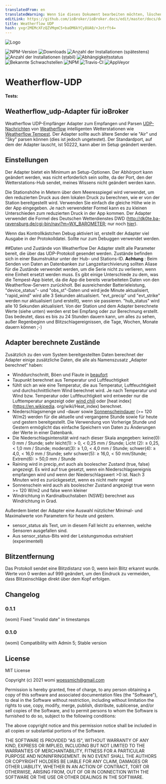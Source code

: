 ```yaml
---
translatedFrom: en
translatedWarning: Wenn Sie dieses Dokument bearbeiten möchten, löschen Sie bitte das Feld "translationsFrom". Andernfalls wird dieses Dokument automatisch erneut übersetzt
editLink: https://github.com/ioBroker/ioBroker.docs/edit/master/docs/de/adapterref/iobroker.weatherflow_udp/README.md
title: Weatherflow UDP
hash: yxgr2MEMcXFzQZVMqmC5+baOM6kYCy8UA0/+Jotrft4=
---
```

![Logo](../../../en/adapterref/iobroker.weatherflow_udp/admin/weatherflow_udp.png)

![NPM-Version](http://img.shields.io/npm/v/iobroker.weatherflow_udp.svg)
![Downloads](https://img.shields.io/npm/dm/iobroker.weatherflow_udp.svg)
![Anzahl der Installationen (spätestens)](http://iobroker.live/badges/weatherflow_udp-installed.svg)
![Anzahl der Installationen (stabil)](http://iobroker.live/badges/weatherflow_udp-stable.svg)
![Abhängigkeitsstatus](https://img.shields.io/david/woessmich/iobroker.weatherflow_udp.svg)
![Bekannte Schwachstellen](https://snyk.io/test/github/woessmich/ioBroker.weatherflow_udp/badge.svg)
![NPM](https://nodei.co/npm/iobroker.weatherflow_udp.png?downloads=true)
![Travis-CI](http://img.shields.io/travis/woessmich/ioBroker.weatherflow_udp/master.svg)
![AppVeyor](https://ci.appveyor.com/api/projects/status/github/woessmich/ioBroker.weatherflow_udp?branch=master&svg=true)

# Weatherflow-UDP
**Tests:**

## Weatherflow_udp-Adapter für ioBroker
Weatherflow UDP-Empfänger Adapter zum Empfangen und Parsen [UDP-Nachrichten](https://weatherflow.github.io/Tempest/api/udp/v143/) von [Weatherflow](www.weatherflow.com) intelligenten Wetterstationen wie [Weatherflow Tempest](https://weatherflow.com/tempest-weather-system/).
Der Adapter sollte auch ältere Sender wie "Air" und "Sky" parsen können (dies ist jedoch ungetestet).
Der Standardport, auf dem der Adapter lauscht, ist 50222, kann aber im Setup geändert werden.

## Einstellungen
Der Adapter bietet ein Minimum an Setup-Optionen.
Der Abhörport kann geändert werden, was nicht erforderlich sein sollte, da der Port, den der Wetterstations-Hub sendet, meines Wissens nicht geändert werden kann.

Die Stationshöhe in Metern über dem Meeresspiegel wird verwendet, um den reduzierten Druck aus dem lokalen Druck zu berechnen, wie er von der Station bereitgestellt wird. Verwenden Sie einfach die gleiche Höhe wie in der App eingegeben. Je nach verwendeter Formel kann es zu kleinen Unterschieden zum reduzierten Druck in der App kommen. Der Adapter verwendet die Formel des Deutschen Wetterdienstes DWD (http://dk0te.ba-ravensburg.de/cgi-bin/navi?m=WX_BAROMETER; nur noch [hier](https://www.symcon.de/forum/threads/6480-Relativen-Luftdruck-aus-absoluten-Luftdruck-errechnen)).

Wenn das Kontrollkästchen Debug aktiviert ist, erstellt der Adapter viel Ausgabe in der Protokolldatei. Sollte nur zum Debuggen verwendet werden.

##Daten und Zustände von Weatherflow
Der Adapter stellt alle Parameter bereit, die über das UDP-Protokoll gesendet werden. Zustände befinden sich in einer Baumstruktur unter der Hub- und Stations-ID. <b>Achtung</b> : Beim Senden von Daten an Datenbanken zur Langzeitarchivierung sollten Aliase für die Zustände verwendet werden, um die Serie nicht zu verlieren, wenn eine Einheit ersetzt werden muss. Es gibt einige Unterschiede zu dem, was die Tempest-App bietet, da die App die bereits verarbeiteten Daten von den Weatherflow-Servern zurückholt. Bei ausreichender Batterieleistung, &quot;device_status&quot;- und &quot;obs_st&quot;-Daten und wird jede Minute aktualisiert, &quot;rapid_wind&quot; wird alle 3 Sekunden aktualisiert. &quot;evt_precip&quot; und &quot;evt_strike&quot; werden nur aktualisiert (und erstellt), wenn sie passieren. &quot;hub_status&quot; wird alle 10 Sekunden aktualisiert. Von der Station und dem Adapter berechnete Werte (siehe unten) werden erst bei Empfang oder zur Berechnung erstellt. Das bedeutet, dass es bis zu 24 Stunden dauern kann, um alles zu sehen, außer Regenbeginn und Blitzschlagereignissen, die Tage, Wochen, Monate dauern können ;-)

## Adapter berechnete Zustände
Zusätzlich zu den vom System bereitgestellten Daten berechnet der Adapter einige zusätzliche Daten, die alle als Namenszusatz „Adapter berechnet“ haben:

- Winddurchschnitt, Böen und Flaute in [beaufort](https://en.wikipedia.org/wiki/Beaufort_scale)
- Taupunkt berechnet aus Temperatur und Luftfeuchtigkeit
- fühlt sich an wie eine Temperatur, die aus Temperatur, Luftfeuchtigkeit und durchschnittlichem Wind berechnet wird. Je nach Temperatur und Wind bzw. Temperatur oder Luftfeuchtigkeit wird entweder nur die Lufttemperatur angezeigt oder [wind chill](https://en.wikipedia.org/wiki/Wind_chill) oder [heat index](https://en.wikipedia. org/wiki/Heat_index) berechnet.
- Niederschlagsmenge und -dauer sowie [Sonnenscheindauer](https://en.wikipedia.org/wiki/Sonnenscheindauer) (>= 120 W/m2) werden für die aktuelle und vergangene Stunde sowie für heute und gestern bereitgestellt. Die Verwendung von Vorherige Stunde und Gestern ermöglicht das einfache Speichern von Daten zu Änderungen der Werte in einer Datenbank.
- Die Niederschlagsintensität wird nach dieser Skala angegeben: keine(0): 0 mm / Stunde; sehr leicht(1): > 0, < 0,25 mm / Stunde; Licht (2): ≥ 0,25, < 1,0 mm / Stunde; moderat(3): ≥ 1,0, < 4,0 mm / Stunde; schwer(4): ≥ 4,0, < 16,0 mm / Stunde; sehr schwer(5): ≥ 16,0, < 50 mm/Stunde; Extrem(6): > 50,0 mm / Stunde
- Raining wird in precip_evt auch als boolescher Zustand (true, false) angezeigt. Es wird auf true gesetzt, wenn ein Niederschlagsereignis empfangen wird und wenn der Niederschlagswert >0 ist. Nach 3 Minuten wird es zurückgesetzt, wenn es nicht mehr regnet
- Sonnenschein wird auch als boolescher Zustand angezeigt true wenn >= 120 W/m2 und false wenn kleiner
- Windrichtung in Kardinalbuchstaben (NSWE) berechnet aus Windrichtung in Grad.

Außerdem bietet der Adapter eine Auswahl nützlicher Minimal- und Maximalwerte von Parametern für heute und gestern.

- sensor_status als Text, um in diesem Fall leicht zu erkennen, welche Sensoren ausgefallen sind.
- Aus sensor_status-Bits wird der Leistungsmodus extrahiert (experimentell)

## Blitzentfernung
Das Protokoll sendet eine Blitzdistanz von 0, wenn kein Blitz erkannt wurde. Werte von 0 werden auf 999 geändert, um den Eindruck zu vermeiden, dass Blitzeinschläge direkt über dem Kopf erfolgen.

## Changelog
### 0.1.1
(womi) Fixed "invalid date" in timestamps 
### 0.1.0
(womi) Compatibility with Admin 5; Stable version

## License
MIT License

Copyright (c) 2021 womi <woessmich@gmail.com>

Permission is hereby granted, free of charge, to any person obtaining a copy
of this software and associated documentation files (the "Software"), to deal
in the Software without restriction, including without limitation the rights
to use, copy, modify, merge, publish, distribute, sublicense, and/or sell
copies of the Software, and to permit persons to whom the Software is
furnished to do so, subject to the following conditions:

The above copyright notice and this permission notice shall be included in all
copies or substantial portions of the Software.

THE SOFTWARE IS PROVIDED "AS IS", WITHOUT WARRANTY OF ANY KIND, EXPRESS OR
IMPLIED, INCLUDING BUT NOT LIMITED TO THE WARRANTIES OF MERCHANTABILITY,
FITNESS FOR A PARTICULAR PURPOSE AND NONINFRINGEMENT. IN NO EVENT SHALL THE
AUTHORS OR COPYRIGHT HOLDERS BE LIABLE FOR ANY CLAIM, DAMAGES OR OTHER
LIABILITY, WHETHER IN AN ACTION OF CONTRACT, TORT OR OTHERWISE, ARISING FROM,
OUT OF OR IN CONNECTION WITH THE SOFTWARE OR THE USE OR OTHER DEALINGS IN THE
SOFTWARE.